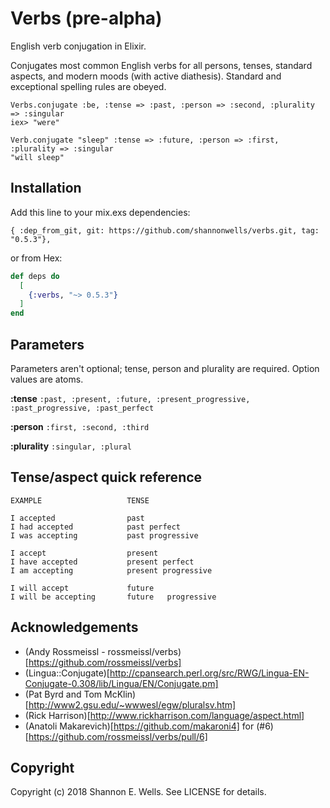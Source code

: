 # Verbs (pre-alpha)

English verb conjugation in Elixir.

Conjugates most common English verbs for all persons, tenses, standard aspects, and modern moods (with active diathesis). Standard and exceptional spelling rules are obeyed.

```
Verbs.conjugate :be, :tense => :past, :person => :second, :plurality => :singular
iex> "were"

Verb.conjugate "sleep" :tense => :future, :person => :first, :plurality => :singular
"will sleep"
```  

## Installation

Add this line to your mix.exs dependencies:
```
{ :dep_from_git, git: https://github.com/shannonwells/verbs.git, tag: "0.5.3"},
```
or from Hex:

```elixir
def deps do
  [
    {:verbs, "~> 0.5.3"}
  ]
end
```

## Parameters
Parameters aren't optional; tense, person and plurality are required.  Option values are atoms.

__:tense__ `:past, :present, :future, :present_progressive, :past_progressive, :past_perfect`

__:person__  `:first, :second, :third`

__:plurality__ `:singular, :plural`


## Tense/aspect quick reference

    EXAMPLE                   TENSE

    I accepted                past
    I had accepted            past perfect
    I was accepting           past progressive

    I accept                  present
    I have accepted           present perfect
    I am accepting            present progressive

    I will accept             future
    I will be accepting       future   progressive

## Acknowledgements

* (Andy Rossmeissl - rossmeissl/verbs)[https://github.com/rossmeissl/verbs]
* (Lingua::Conjugate)[http://cpansearch.perl.org/src/RWG/Lingua-EN-Conjugate-0.308/lib/Lingua/EN/Conjugate.pm]
* (Pat Byrd and Tom McKlin)[http://www2.gsu.edu/~wwwesl/egw/pluralsv.htm]
* (Rick Harrison)[http://www.rickharrison.com/language/aspect.html]
* (Anatoli Makarevich)[https://github.com/makaroni4] for (#6)[https://github.com/rossmeissl/verbs/pull/6]

## Copyright

Copyright (c) 2018 Shannon E. Wells. See LICENSE for details.
